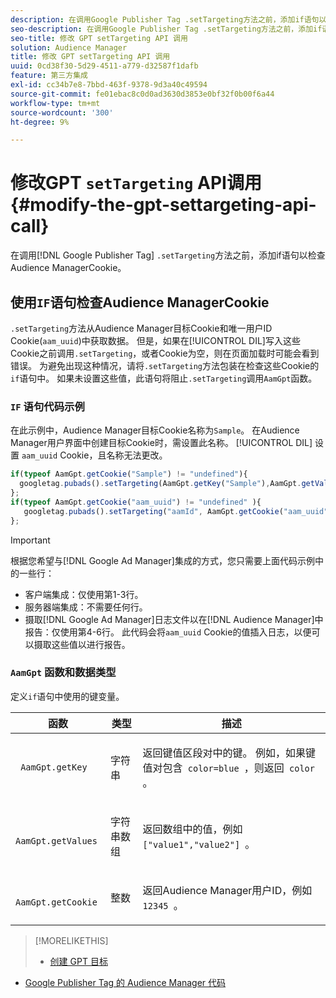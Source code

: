 ```yaml
---
description: 在调用Google Publisher Tag .setTargeting方法之前，添加if语句以检查Audience ManagerCookie。
seo-description: 在调用Google Publisher Tag .setTargeting方法之前，添加if语句以检查Audience ManagerCookie。
seo-title: 修改 GPT setTargeting API 调用
solution: Audience Manager
title: 修改 GPT setTargeting API 调用
uuid: 0cd38f30-5d29-4511-a779-d32587f1dafb
feature: 第三方集成
exl-id: cc34b7e8-7bbd-463f-9378-9d3a40c49594
source-git-commit: fe01ebac8c0d0ad3630d3853e0bf32f0b00f6a44
workflow-type: tm+mt
source-wordcount: '300'
ht-degree: 9%

---
```


# 修改GPT `setTargeting` API调用{#modify-the-gpt-settargeting-api-call}

在调用[!DNL Google Publisher Tag] `.setTargeting`方法之前，添加if语句以检查Audience ManagerCookie。

## 使用`IF`语句检查Audience ManagerCookie

`.setTargeting`方法从Audience Manager目标Cookie和唯一用户ID Cookie(`aam_uuid`)中获取数据。 但是，如果在[!UICONTROL DIL]写入这些Cookie之前调用`.setTargeting`，或者Cookie为空，则在页面加载时可能会看到错误。 为避免出现这种情况，请将`.setTargeting`方法包装在检查这些Cookie的`if`语句中。 如果未设置这些值，此语句将阻止`.setTargeting`调用`AamGpt`函数。

### `IF` 语句代码示例

在此示例中，Audience Manager目标Cookie名称为`Sample`。 在Audience Manager用户界面中创建目标Cookie时，需设置此名称。 [!UICONTROL DIL] 设置 `aam_uuid` Cookie，且名称无法更改。

```js
if(typeof AamGpt.getCookie("Sample") != "undefined"){ 
  googletag.pubads().setTargeting(AamGpt.getKey("Sample"),AamGpt.getValues("Sample")); 
}; 
if(typeof AamGpt.getCookie("aam_uuid") != "undefined" ){ 
   googletag.pubads().setTargeting("aamId", AamGpt.getCookie("aam_uuid")); 
};
```

>[!IMPORTANT]
>
>根据您希望与[!DNL Google Ad Manager]集成的方式，您只需要上面代码示例中的一些行：
>
>* 客户端集成：仅使用第1-3行。
>* 服务器端集成：不需要任何行。
>* 摄取[!DNL Google Ad Manager]日志文件以在[!DNL Audience Manager]中报告：仅使用第4-6行。 此代码会将`aam_uuid` Cookie的值插入日志，以便可以摄取这些值以进行报告。


### `AamGpt` 函数和数据类型

定义`if`语句中使用的键变量。

<table id="table_881391C9BDDF4FACAFC37A47B14B31A1"> 
 <thead> 
  <tr> 
   <th colname="col1" class="entry"> 函数 </th> 
   <th colname="col2" class="entry"> 类型 </th> 
   <th colname="col3" class="entry"> 描述 </th> 
  </tr> 
 </thead>
 <tbody> 
  <tr> 
   <td colname="col1"> <p> <code> AamGpt.getKey </code> </p> </td> 
   <td colname="col2"> <p>字符串 </p> </td> 
   <td colname="col3"> <p>返回键值区段对中的键。 例如，如果键值对包含<code> color=blue </code>，则返回<code> color </code>。 </p> </td> 
  </tr> 
  <tr> 
   <td colname="col1"> <p> <code> AamGpt.getValues </code> </p> </td> 
   <td colname="col2"> <p>字符串数组 </p> </td> 
   <td colname="col3"> <p>返回数组中的值，例如<code> ["value1","value2"] </code>。 </p> </td> 
  </tr> 
  <tr> 
   <td colname="col1"> <p> <code> AamGpt.getCookie </code> </p> </td> 
   <td colname="col2"> <p>整数 </p> </td> 
   <td colname="col3"> <p>返回Audience Manager用户ID，例如<code> 12345 </code>。 </p> </td> 
  </tr>
 </tbody>
</table>

>[!MORELIKETHIS]
>
>* [创建 GPT 目标](../../integration/gpt-aam-destination/gpt-aam-create-destination.md)
* [Google Publisher Tag 的 Audience Manager 代码](../../integration/gpt-aam-destination/gpt-aam-aamgpt-code.md)

